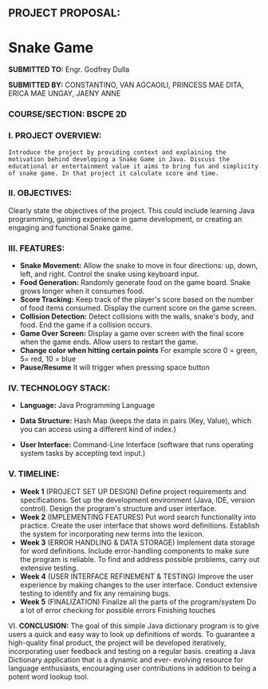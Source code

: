 ## PROJECT PROPOSAL:

# Snake Game

**SUBMITTED TO:** Engr. Godfrey Dulla

**SUBMITTED BY:** CONSTANTINO, VAN 
AGCAOILI, PRINCESS MAE 
DITA, ERICA MAE 
UNGAY, JAENY ANNE 

### COURSE/SECTION: BSCPE 2D

### I. PROJECT OVERVIEW:

```
Introduce the project by providing context and explaining the motivation behind developing a Snake Game in Java. Discuss the educational or entertainment value it aims to bring fun and simplicity of snake game. In that project it calculate score and time.
```

### II. OBJECTIVES:

Clearly state the objectives of the project. This could include learning Java programming, gaining experience in game development, or creating an engaging and functional Snake game. 

### III. FEATURES:

- **Snake Movement:**
    Allow the snake to move in four directions: up, down, left, and right. Control the snake using keyboard input. 
- **Food Generation:** 
    Randomly generate food on the game board. Snake grows longer when it consumes food. 
- **Score Tracking:** 
    Keep track of the player's score based on the number of food items consumed. Display the current score on the game screen.
- **Collision Detection:**
    Detect collisions with the walls, snake's body, and food. End the game if a collision occurs. 
- **Game Over Screen:** 
    Display a game over screen with the final score when the game ends. Allow users to restart the game. 
- **Change color when hitting certain points** 
    For example score 0 = green, 5= red, 10 = blue 
- **Pause/Resume**
    It will trigger when pressing space button



### IV. TECHNOLOGY STACK:

- **Language:**
    Java Programming Language


- **Data Structure:**
    Hash Map (keeps the data in pairs (Key, Value), which you can access using a
    different kind of index.)
- **User Interface:**
    Command-Line Interface (software that runs operating system tasks by accepting
    text input.)


### V. TIMELINE:

- **Week 1** (PROJECT SET UP DESIGN)
    Define project requirements and specifications.
    Set up the development environment (Java, IDE, version control).
    Design the program's structure and user interface.
- **Week 2** (IMPLEMENTING FEATURES)
    Put word search functionality into practice.
    Create the user interface that shows word definitions.
    Establish the system for incorporating new terms into the lexicon.
- **Week 3** (ERROR HANDLING & DATA STORAGE)
    Implement data storage for word definitions.
    Include error-handling components to make sure the program is reliable.
    To find and address possible problems, carry out extensive testing.
- **Week 4** (USER INTERFACE REFINEMENT & TESTING)
    Improve the user experience by making changes to the user interface.
    Conduct extensive testing to identify and fix any remaining bugs.
- **Week 5** (FINALIZATION)
    Finalize all the parts of the program/system
    Do a lot of error checking for possible errors
    Finishing touches

VI. **CONCLUSION:**
The goal of this simple Java dictionary program is to give users a quick and easy
way to look up definitions of words. To guarantee a high-quality final product, the
project will be developed iteratively, incorporating user feedback and testing on a
regular basis. creating a Java Dictionary application that is a dynamic and ever-
evolving resource for language enthusiasts, encouraging user contributions in
addition to being a potent word lookup tool.


